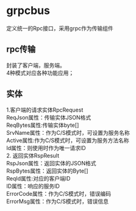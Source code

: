 # grpcbus
定义统一的Rpc接口，采用grpc作为传输组件
## rpc传输  
   封装了客户端，服务端。  
   4种模式对应各种功能应用；  
## 实体  
 1.客户端的请求实体RpcRequest  
    ReqJson属性：传输实体JSON格式  
	ReqBytes属性:传输实体byte[]  
	SrvName属性：作为C/S模式时，可设置为服务名称  
	Active属性:作为C/S模式时，可设置为服务方法名称  
	Id属性：则使用时作为唯一请求ID  
2. 返回实体RspResult  
    RspJson属性：返回实体的JSON格式  
	RspBytes属性：返回实体的Byte[]  
	ReqId属性:对应的客户端ID  
	ID属性：响应的服务ID  
	ErrorCode属性：作为C/S模式时，错误编码  
	ErrorMsg属性：作为C/S模式时，错误信息